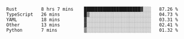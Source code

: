 <!--START_SECTION:waka-->
```text
Rust         8 hrs 7 mins    █████████████████████▓░░░   87.26 % 
TypeScript   26 mins         █▒░░░░░░░░░░░░░░░░░░░░░░░   04.73 % 
YAML         18 mins         ▓░░░░░░░░░░░░░░░░░░░░░░░░   03.31 % 
Other        13 mins         ▓░░░░░░░░░░░░░░░░░░░░░░░░   02.41 % 
Python       7 mins          ▒░░░░░░░░░░░░░░░░░░░░░░░░   01.32 % 
```
<!--END_SECTION:waka-->
